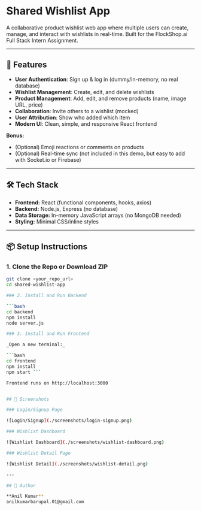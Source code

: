 # Shared Wishlist App

A collaborative product wishlist web app where multiple users can create, manage, and interact with wishlists in real-time. Built for the FlockShop.ai Full Stack Intern Assignment.

---

## 🚀 Features

- **User Authentication**: Sign up & log in (dummy/in-memory, no real database)
- **Wishlist Management**: Create, edit, and delete wishlists
- **Product Management**: Add, edit, and remove products (name, image URL, price)
- **Collaboration**: Invite others to a wishlist (mocked)
- **User Attribution**: Show who added which item
- **Modern UI**: Clean, simple, and responsive React frontend

**Bonus:**
- (Optional) Emoji reactions or comments on products
- (Optional) Real-time sync (not included in this demo, but easy to add with Socket.io or Firebase)

---

## 🛠️ Tech Stack

- **Frontend:** React (functional components, hooks, axios)
- **Backend:** Node.js, Express (no database)
- **Data Storage:** In-memory JavaScript arrays (no MongoDB needed)
- **Styling:** Minimal CSS/inline styles

---

## 📦 Setup Instructions

### 1. Clone the Repo or Download ZIP
```bash
git clone <your_repo_url>
cd shared-wishlist-app

### 2. Install and Run Backend

```bash
cd backend
npm install
node server.js

### 3. Install and Run Frontend

_Open a new terminal:_

```bash
cd frontend
npm install
npm start ```

Frontend runs on http://localhost:3000


## 📸 Screenshots

### Login/Signup Page

![Login/Signup](./screenshots/login-signup.png)

### Wishlist Dashboard

![Wishlist Dashboard](./screenshots/wishlist-dashboard.png)

### Wishlist Detail Page

![Wishlist Detail](./screenshots/wishlist-detail.png)

---

## 👤 Author

**Anil Kumar**  
anilkumarbarupal.01@gmail.com
